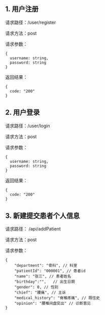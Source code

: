 ## 1. 用户注册
请求路径：/user/register 

请求方法：post

请求参数：
```
{
  username: string,
  password: string
}
```

返回结果：
```
{
  code: "200"
}
```

## 2. 用户登录
请求路径：/user/login

请求方法：post

请求参数：
```
{
  username: string,
  password: string
}
```

返回结果：
```
{
  code: "200"
}
```
## 3. 新建提交患者个人信息

请求路径： /api/addPatient

请求方法：post

请求参数：
```
{
    "department": "骨科", // 科室
    "patientId": "000001", // 患者id
    "name": "张三", // 患者姓名
    "birthday":"",   // 出生日期                                            
    "gender": 0, // 性别
    "chief": "腰痛", // 主诉
    "medical_history": "脊椎疼痛", // 既往史
    "opinion": "腰椎间盘突出" // 诊断意见
}
```
